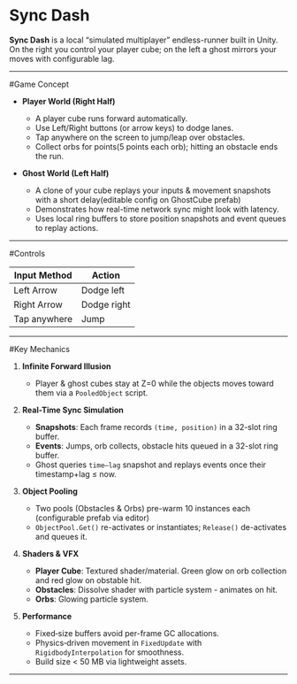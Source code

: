# Sync Dash

**Sync Dash** is a local “simulated multiplayer” endless-runner built in Unity. On the right you control your player cube; on the left a ghost mirrors your moves with configurable lag.

---

#Game Concept

- **Player World (Right Half)**  
  - A player cube runs forward automatically.  
  - Use Left/Right buttons (or arrow keys) to dodge lanes.  
  - Tap anywhere on the screen to jump/leap over obstacles.  
  - Collect orbs for points(5 points each orb); hitting an obstacle ends the run.

- **Ghost World (Left Half)**  
  - A clone of your cube replays your inputs & movement snapshots with a short delay(editable config on GhostCube prefab)  
  - Demonstrates how real-time network sync might look with latency.  
  - Uses local ring buffers to store position snapshots and event queues to replay actions.

---

#Controls

| Input Method  | Action           |
|---------------|------------------|
| Left Arrow    | Dodge left       |
| Right Arrow   | Dodge right      |
| Tap anywhere  | Jump             |

---

#Key Mechanics

1. **Infinite Forward Illusion**  
   - Player & ghost cubes stay at Z=0 while the objects moves toward them via a `PooledObject` script.

2. **Real-Time Sync Simulation**  
   - **Snapshots**: Each frame records `(time, position)` in a 32-slot ring buffer.  
   - **Events**: Jumps, orb collects, obstacle hits queued in a 32-slot ring buffer.  
   - Ghost queries `time–lag` snapshot and replays events once their timestamp+lag ≤ now.

3. **Object Pooling**  
   - Two pools (Obstacles & Orbs) pre-warm 10 instances each (configurable prefab via editor)  
   - `ObjectPool.Get()` re-activates or instantiates; `Release()` de-activates and queues it.

4. **Shaders & VFX**  
   - **Player Cube**: Textured shader/material. Green glow on orb collection and red glow on obstable hit.
   - **Obstacles**: Dissolve shader with particle system - animates on hit.  
   - **Orbs**: Glowing particle system.  

5. **Performance**  
   - Fixed‐size buffers avoid per-frame GC allocations.  
   - Physics‐driven movement in `FixedUpdate` with `RigidbodyInterpolation` for smoothness.  
   - Build size < 50 MB via lightweight assets.

---
